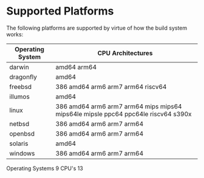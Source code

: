 # Supported Platforms

The following platforms are supported by virtue of how the build system works:

| Operating System | CPU Architectures |
| ---------------- | ----------------- |
| darwin | amd64 arm64 |
| dragonfly | amd64 |
| freebsd | 386 amd64 arm6 arm7 arm64 riscv64 |
| illumos | amd64 |
| linux | 386 amd64 arm6 arm7 arm64 mips mips64 mips64le mipsle ppc64 ppc64le riscv64 s390x |
| netbsd | 386 amd64 arm6 arm7 arm64 |
| openbsd | 386 amd64 arm6 arm7 arm64 |
| solaris | amd64 |
| windows | 386 amd64 arm6 arm7 arm64 |

Operating Systems 9 CPU's 13
